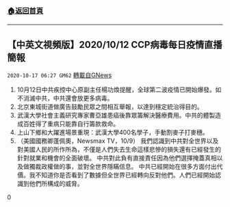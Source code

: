 ###  [:house:返回首頁](https://github.com/ourhimalayas/txt)
---

## 【中英文視頻版】2020/10/12 CCP病毒每日疫情直播簡報
`2020-10-17 06:27 GM62` [轉載自GNews](https://gnews.org/zh-hant/429993/)

1. 10月12日中共疾控中心原副主任楊功煥提醒，全球第二波疫情已開始爆發。如不消滅中共，中共還會放更多病毒。
2. 北京東城街道做廣告鼓勵民眾之間相互舉報，以達到穩定統治得目的。
3. 武漢大學社會主義研究專家曹亞雄患癌後靠眾籌解決醫療費用。中共的體製造成百姓得了重病只能靠自行籌款救命。
4. 上山下鄉和大躍進場景重現：武漢大學400名學子，手動割麥子打麥穗。
5. （美國國務卿蓬佩奧，Newsmax TV，10/9） 我們認識到中共對全世界以及對美國人民的所作所為，不僅是人們失去生命這樣悲慘的損失還有已經發生的針對就業和機會的全面破壞。 中共對此負有直接責任因為他們選擇掩蓋真相以及做獨裁政權做的事，並對全世界隱瞞信息。 中共已經開始在很多方面付出代價。我不知道你是否看到了數據但全世界已經轉向反對他們。人們已經開始認識到他們所構成的威脅。


0
